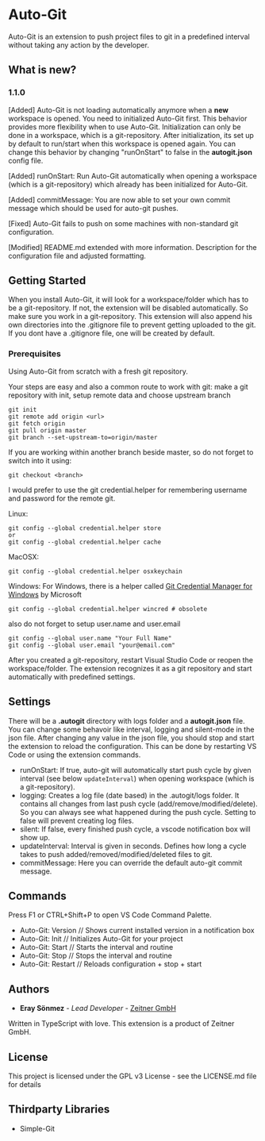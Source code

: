 # Auto-Git

Auto-Git is an extension to push project files to git in a predefined interval without taking any action by the developer.

## What is new?

### 1.1.0

[Added] Auto-Git is not loading automatically anymore when a **new** workspace is opened. You need to initialized Auto-Git first. This behavior provides more flexibility when to use Auto-Git. Initialization can only be done in a workspace, which is a git-repository. After initialization, its set up by default to run/start when this workspace is opened again. You can change this behavior by changing "runOnStart" to false in the **autogit.json** config file.

[Added] runOnStart: Run Auto-Git automatically when opening a workspace (which is a git-repository) which already has been initialized for Auto-Git.

[Added] commitMessage: You are now able to set your own commit message which should be used for auto-git pushes.

[Fixed] Auto-Git fails to push on some machines with non-standard git configuration.

[Modified] README.md extended with more information. Description for the configuration file and adjusted formatting.

## Getting Started

When you install Auto-Git, it will look for a workspace/folder which has to be a git-repository. If not, the extension will be disabled automatically. So make sure you work in a git-repository. This extension will also append his own directories into the .gitignore file to prevent getting uploaded to the git. If you dont have a .gitignore file, one will be created by default.

### Prerequisites

Using Auto-Git from scratch with a fresh git repository.

Your steps are easy and also a common route to work with git: make a git repository with init, setup remote data and choose upstream branch

```
git init
git remote add origin <url>
git fetch origin
git pull origin master
git branch --set-upstream-to=origin/master
```

If you are working within another branch beside master, so do not forget to switch into it using:

```
git checkout <branch>
```

I would prefer to use the git credential.helper for remembering username and password for the remote git.

Linux:

```
git config --global credential.helper store
or
git config --global credential.helper cache
```

MacOSX:

```
git config --global credential.helper osxkeychain
```

Windows:
For Windows, there is a helper called [Git Credential Manager for Windows](https://github.com/Microsoft/Git-Credential-Manager-for-Windows) by Microsoft

```
git config --global credential.helper wincred # obsolete
```

also do not forget to setup user.name and user.email

```
git config --global user.name "Your Full Name"
git config --global user.email "your@email.com"
```

After you created a git-repository, restart Visual Studio Code or reopen the workspace/folder. The extension recognizes it as a git repository and start automatically with predefined settings.

## Settings

There will be a **.autogit** directory with logs folder and a **autogit.json** file. You can change some behavoir like interval, logging and silent-mode in the json file.
After changing any value in the json file, you should stop and start the extension to reload the configuration. This can be done by restarting VS Code or using the extension commands.

- runOnStart: If true, auto-git will automatically start push cycle by given interval (see below `updateInterval`) when opening workspace (which is a git-repository).
- logging: Creates a log file (date based) in the .autogit/logs folder. It contains all changes from last push cycle (add/remove/modified/delete). So you can always see what happened during the push cycle. Setting to false will prevent creating log files.
- silent: If false, every finished push cycle, a vscode notification box will show up.
- updateInterval: Interval is given in seconds. Defines how long a cycle takes to push added/removed/modified/deleted files to git.
- commitMessage: Here you can override the default auto-git commit message.

## Commands

Press F1 or CTRL+Shift+P to open VS Code Command Palette.

- Auto-Git: Version // Shows current installed version in a notification box
- Auto-Git: Init // Initializes Auto-Git for your project
- Auto-Git: Start // Starts the interval and routine
- Auto-Git: Stop // Stops the interval and routine
- Auto-Git: Restart // Reloads configuration + stop + start

## Authors

- **Eray Sönmez** - _Lead Developer_ - [Zeitner GmbH](https://www.zeitnergmbh.de)

Written in TypeScript with love. This extension is a product of Zeitner GmbH.

## License

This project is licensed under the GPL v3 License - see the LICENSE.md file for details

## Thirdparty Libraries

- Simple-Git
